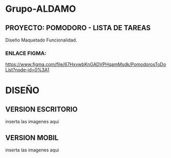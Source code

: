 # Grupo-ALDAMO

## PROYECTO: POMODORO - LISTA DE TAREAS

Diseño
Maquetado 
Funcionalidad.

### ENLACE FIGMA:
https://www.figma.com/file/67HxvwbKnGADVPHqamMsdk/PomodorosToDoList?node-id=0%3A1




# DISEÑO

## VERSION ESCRITORIO
inserta las imagenes aqui

## VERSION MOBIL
inserta las imagenes aqui
